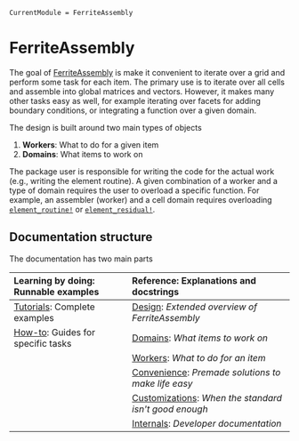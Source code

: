 ```@meta
CurrentModule = FerriteAssembly
```

# FerriteAssembly
The goal of [FerriteAssembly](https://github.com/KnutAM/FerriteAssembly.jl) 
is make it convenient to iterate over a grid and perform some task for each item.
The primary use is to iterate over all cells and assemble into global matrices and 
vectors. However, it makes many other tasks easy as well, for example iterating over facets for adding boundary conditions, or integrating a function over a given domain. 

The design is built around two main types of objects
1. **Workers**: What to do for a given item
2. **Domains**: What items to work on

The package user is responsible for writing the code for the actual work (e.g., writing the element routine). A given combination of a worker and a type of domain requires the user to overload a specific function. For example, an assembler (worker) and a cell domain requires overloading [`element_routine!`](@ref) or [`element_residual!`](@ref).

## Documentation structure
The documentation has two main parts

| **Learning by doing:** Runnable examples                       | **Reference:** Explanations and docstrings                                      |
| :------------------------------------------------------------- | :------------------------------------------------------------------------------ |
| [Tutorials](/tutorials/heat_equation/): Complete examples      | [Design](/design/): *Extended overview of FerriteAssembly*                      |
| [How-to](/howto/threaded_assembly/): Guides for specific tasks | [Domains](/DomainBuffers/Setup/): *What items to work on*                       |
|                                                                | [Workers](/Workers/Workers/): *What to do for an item*                          | 
|                                                                | [Convenience](/Convenience/LoadHandler/): *Premade solutions to make life easy* |
|                                                                | [Customizations](/Customization/): *When the standard isn't good enough*        |
|                                                                | [Internals](/internals/): *Developer documentation*                             |
